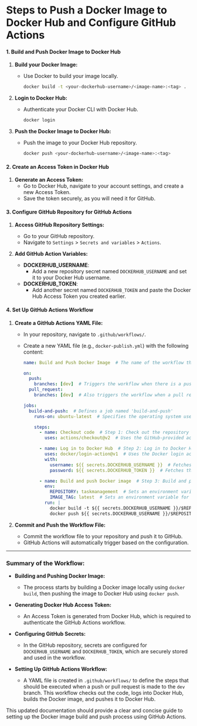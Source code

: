 
# **Steps to Push a Docker Image to Docker Hub and Configure GitHub Actions**

#### **1. Build and Push Docker Image to Docker Hub**

1. **Build your Docker Image:**
   - Use Docker to build your image locally.
     ```bash
     docker build -t <your-dockerhub-username>/<image-name>:<tag> .
     ```

2. **Login to Docker Hub:**
   - Authenticate your Docker CLI with Docker Hub.
     ```bash
     docker login
     ```

3. **Push the Docker Image to Docker Hub:**
   - Push the image to your Docker Hub repository.
     ```bash
     docker push <your-dockerhub-username>/<image-name>:<tag>
     ```

#### **2. Create an Access Token in Docker Hub**

1. **Generate an Access Token:**
   - Go to Docker Hub, navigate to your account settings, and create a new Access Token.
   - Save the token securely, as you will need it for GitHub.

#### **3. Configure GitHub Repository for GitHub Actions**

1. **Access GitHub Repository Settings:**
   - Go to your GitHub repository.
   - Navigate to `Settings` > `Secrets and variables` > `Actions`.

2. **Add GitHub Action Variables:**
   - **DOCKERHUB_USERNAME**:
     - Add a new repository secret named `DOCKERHUB_USERNAME` and set it to your Docker Hub username.
   - **DOCKERHUB_TOKEN**:
     - Add another secret named `DOCKERHUB_TOKEN` and paste the Docker Hub Access Token you created earlier.

#### **4. Set Up GitHub Actions Workflow**

1. **Create a GitHub Actions YAML File:**
   - In your repository, navigate to `.github/workflows/`.
   - Create a new YAML file (e.g., `docker-publish.yml`) with the following content:

     ```yaml
     name: Build and Push Docker Image  # The name of the workflow that appears in the GitHub Actions UI

     on:
       push:
         branches: [dev]  # Triggers the workflow when there is a push to the 'dev' branch
       pull_request:
         branches: [dev]  # Also triggers the workflow when a pull request targets the 'dev' branch

     jobs:
       build-and-push:  # Defines a job named 'build-and-push'
         runs-on: ubuntu-latest  # Specifies the operating system used by the runner (latest Ubuntu version)

         steps:
           - name: Checkout code  # Step 1: Check out the repository code
             uses: actions/checkout@v2  # Uses the GitHub-provided action to check out the latest code

           - name: Log in to Docker Hub  # Step 2: Log in to Docker Hub
             uses: docker/login-action@v1  # Uses the Docker login action provided by Docker
             with:
               username: ${{ secrets.DOCKERHUB_USERNAME }}  # Fetches the Docker Hub username from GitHub Secrets
               password: ${{ secrets.DOCKERHUB_TOKEN }}  # Fetches the Docker Hub access token from GitHub Secrets

           - name: Build and push Docker image  # Step 3: Build and push the Docker image
             env:
               REPOSITORY: taskmanagement  # Sets an environment variable for the Docker repository name
               IMAGE_TAG: latest  # Sets an environment variable for the Docker image tag
             run: |
               docker build -t ${{ secrets.DOCKERHUB_USERNAME }}/$REPOSITORY:$IMAGE_TAG .  # Builds the Docker image and tags it with the repository name and 'latest' tag
               docker push ${{ secrets.DOCKERHUB_USERNAME }}/$REPOSITORY:$IMAGE_TAG  # Pushes the tagged image to Docker Hub
     ```

2. **Commit and Push the Workflow File:**
   - Commit the workflow file to your repository and push it to GitHub.
   - GitHub Actions will automatically trigger based on the configuration.

---

### **Summary of the Workflow:**

- **Building and Pushing Docker Image:**
  - The process starts by building a Docker image locally using `docker build`, then pushing the image to Docker Hub using `docker push`.

- **Generating Docker Hub Access Token:**
  - An Access Token is generated from Docker Hub, which is required to authenticate the GitHub Actions workflow.

- **Configuring GitHub Secrets:**
  - In the GitHub repository, secrets are configured for `DOCKERHUB_USERNAME` and `DOCKERHUB_TOKEN`, which are securely stored and used in the workflow.

- **Setting Up GitHub Actions Workflow:**
  - A YAML file is created in `.github/workflows/` to define the steps that should be executed when a push or pull request is made to the `dev` branch. This workflow checks out the code, logs into Docker Hub, builds the Docker image, and pushes it to Docker Hub.

This updated documentation should provide a clear and concise guide to setting up the Docker image build and push process using GitHub Actions.
